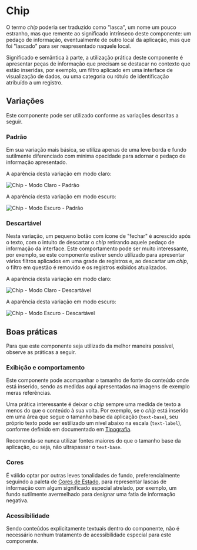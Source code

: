 # Chip

O termo _chip_ poderia ser traduzido como "lasca", um nome um pouco estranho, mas que remente ao significado intrínseco deste componente: um pedaço de informação, eventualmente de outro local da aplicação, mas que foi "lascado" para ser reapresentado naquele local.

Significado e semântica à parte, a utilização prática deste componente é apresentar peças de informação que precisam se destacar no contexto que estão inseridas, por exemplo, um filtro aplicado em uma interface de visualização de dados, ou uma categoria ou rótulo de identificação atribuído a um registro.

## Variações

Este componente pode ser utilizado conforme as variações descritas a seguir.

### Padrão

Em sua variação mais básica, se utiliza apenas de uma leve borda e fundo sutilmente diferenciado com mínima opacidade para adornar o pedaço de informação apresentado.

A aparência desta variação em modo claro:

![Chip - Modo Claro - Padrão](~@source/assets/images/component-chip-light-default.png)

A aparência desta variação em modo escuro:

![Chip - Modo Escuro - Padrão](~@source/assets/images/component-chip-dark-default.png)

### Descartável

Nesta variação, um pequeno botão com ícone de "fechar" é acrescido após o texto, com o intuito de descartar o _chip_ retirando aquele pedaço de informação da interface. Este comportamento pode ser muito interessante, por exemplo, se este componente estiver sendo utilizado para apresentar vários filtros aplicados em uma grade de registros e, ao descartar um _chip_, o filtro em questão é removido e os registros exibidos atualizados.

A aparência desta variação em modo claro:

![Chip - Modo Claro - Descartável](~@source/assets/images/component-chip-light-closeable.png)

A aparência desta variação em modo escuro:

![Chip - Modo Escuro - Descartável](~@source/assets/images/component-chip-dark-closeable.png)

## Boas práticas

Para que este componente seja utilizado da melhor maneira possível, observe as práticas a seguir.

### Exibição e comportamento

Este componente pode acompanhar o tamanho de fonte do conteúdo onde está inserido, sendo as medidas aqui apresentadas na imagens de exemplo meras referências.

Uma prática interessante é deixar o _chip_ sempre uma medida de texto a menos do que o conteúdo à sua volta. Por exemplo, se o _chip_ está inserido em uma área que segue o tamanho base da aplicação (`text-base`), seu próprio texto pode ser estilizado um nível abaixo na escala (`text-label`), conforme definido em documentado em [Tipografia](../guia-visual/tipografia.md#escala-de-tamanhos-e-estilos).

Recomenda-se nunca utilizar fontes maiores do que o tamanho base da aplicação, ou seja, não ultrapassar o `text-base`.

### Cores

É válido optar por outras leves tonalidades de fundo, preferencialmente seguindo a paleta de [Cores de Estado](../guia-visual/cores.html#cores-de-estado), para representar lascas de informação com algum significado especial atrelado, por exemplo, um fundo sutilmente avermelhado para designar uma fatia de informação negativa.

### Acessibilidade

Sendo conteúdos explicitamente textuais dentro do componente, não é necessário nenhum tratamento de acessibilidade especial para este componente.

